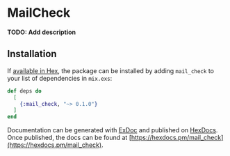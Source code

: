 # MailCheck

**TODO: Add description**

## Installation

If [available in Hex](https://hex.pm/docs/publish), the package can be installed
by adding `mail_check` to your list of dependencies in `mix.exs`:

```elixir
def deps do
  [
    {:mail_check, "~> 0.1.0"}
  ]
end
```

Documentation can be generated with [ExDoc](https://github.com/elixir-lang/ex_doc)
and published on [HexDocs](https://hexdocs.pm). Once published, the docs can
be found at [https://hexdocs.pm/mail_check](https://hexdocs.pm/mail_check).

